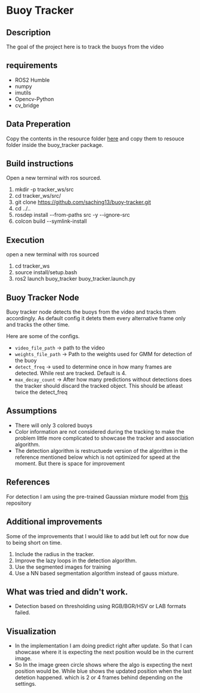 # Buoy Tracker

## Description
The goal of the project here is to track the buoys from the video


## requirements
- ROS2 Humble
- numpy
- imutils
- Opencv-Python
- cv_bridge

## Data Preperation
Copy the contents in the resource folder [here](https://drive.google.com/drive/folders/1HG35-w2vO0vvufnM4jJCRVX_jEwbVhtK?usp=sharing) and copy them to resouce folder inside the buoy_tracker package. 

## Build instructions
Open a new terminal with ros sourced. 
1. mkdir -p tracker_ws/src
2. cd tracker_ws/src/
3. git clone https://github.com/saching13/buoy-tracker.git
4. cd ../..
5. rosdep install --from-paths src -y --ignore-src
6. colcon build --symlink-install


## Execution
open a new terminal with ros sourced
1. cd tracker_ws
2. source install/setup.bash
3. ros2 launch buoy_tracker buoy_tracker.launch.py 

## Buoy Tracker Node
Buoy tracker node detects the buoys from the video and tracks them accordingly.
As default config it detets them every alternative frame only and tracks the other time. 

Here are some of the configs.
- `video_file_path` -> path to the video
- `weights_file_path` -> Path to the weights used for GMM for detection of the buoy
- `detect_freq` -> used to determine once in how many frames are detected. While rest are tracked. Default is 4. 
- `max_decay_count` -> After how many predictions without detections does the tracker should discard the tracked object. This should be atleast twice the detect_freq


## Assumptions
- There will only 3 colored buoys
- Color information are not considered during the tracking to make the problem little more complicated to showcase the tracker and association algorithm.
- The detection algorithm is restructuede version of the algorithm in the reference mentioned below which is not optimized for speed at the moment. But there is space for improvement 

## References
For detection I am using the pre-trained Gaussian mixture model from [this](https://github.com/BrianBock/ENPM673_Project3) repository


## Additional improvements
Some of the improvements that I would like to add but left out for now due to being short on time. 
1. Include the radius in the tracker. 
2. Improve the lazy loops in the detection algorithm. 
3. Use the segmented images for training
4. Use a NN based segmentation algorithm instead of gauss mixture. 

## What was tried and didn't work. 
- Detection based on thresholding using RGB/BGR/HSV or LAB formats failed.

## Visualization
- In the implementation I am doing predict right after update. So that I can showcase where it is expecting the next position would be in the current image. 
- So In the image green circle shows where the algo is expecting the next position would be. While blue shows the updated position when the last detetion happened. which is 2 or 4 frames behind depending on the settings. 